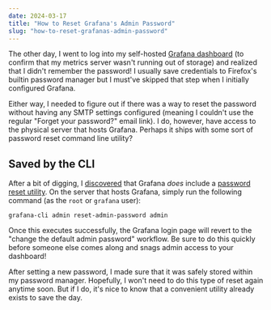 ```yaml
---
date: 2024-03-17
title: "How to Reset Grafana's Admin Password"
slug: "how-to-reset-grafanas-admin-password"
---
```


The other day, I went to log into my self-hosted [Grafana dashboard](https://grafana.com/oss/grafana/) (to confirm that my metrics server wasn't running out of storage) and realized that I didn't remember the password!
I usually save credentials to Firefox's builtin password manager but I must've skipped that step when I initially configured Grafana.

Either way, I needed to figure out if there was a way to reset the password without having any SMTP settings configured (meaning I couldn't use the regular "Forget your password?" email link).
I do, however, have access to the physical server that hosts Grafana.
Perhaps it ships with some sort of password reset command line utility?

## Saved by the CLI

After a bit of digging, I [discovered](https://community.grafana.com/t/admin-password-reset/19455) that Grafana _does_ include a [password reset utility](https://grafana.com/docs/grafana/latest/cli/#reset-admin-password).
On the server that hosts Grafana, simply run the following command (as the `root` or `grafana` user):

```
grafana-cli admin reset-admin-password admin
```

Once this executes successfully, the Grafana login page will revert to the "change the default admin password" workflow.
Be sure to do this quickly before someone else comes along and snags admin access to your dashboard!

After setting a new password, I made sure that it was safely stored within my password manager.
Hopefully, I won't need to do this type of reset again anytime soon.
But if I do, it's nice to know that a convenient utility already exists to save the day.
